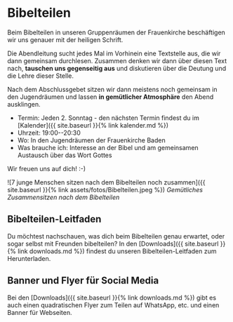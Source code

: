 ---
---
# Bibelteilen
Beim Bibelteilen in unseren Gruppenräumen der Frauenkirche beschäftigen wir uns genauer mit der heiligen Schrift.

Die Abendleitung sucht jedes Mal im Vorhinein eine Textstelle aus, die wir dann gemeinsam durchlesen. Zusammen denken wir dann über diesen Text nach, **tauschen uns gegenseitig aus** und diskutieren über die Deutung und die Lehre dieser Stelle.

Nach dem Abschlussgebet sitzen wir dann meistens noch gemeinsam in den Jugendräumen und lassen **in gemütlicher Atmosphäre** den Abend ausklingen.

* Termin: Jeden 2. Sonntag - den nächsten Termin findest du im [Kalender]({{ site.baseurl }}{% link kalender.md %})
* Uhrzeit: 19:00--20:30
* Wo: In den Jugendräumen der Frauenkirche Baden
* Was brauche ich: Interesse an der Bibel und am gemeinsamen Austausch über das Wort Gottes

Wir freuen uns auf dich! :-)

![7 junge Menschen sitzen nach dem Bibelteilen noch zusammen]({{ site.baseurl }}{% link assets/fotos/Bibelteilen.jpeg %})
_Gemütliches Zusammensitzen nach dem Bibelteilen_

## Bibelteilen-Leitfaden

Du möchtest nachschauen, was dich beim Bibelteilen genau erwartet, oder sogar selbst mit Freunden bibelteilen? In den [Downloads]({{ site.baseurl }}{% link downloads.md %}) findest du unseren Bibelteilen-Leitfaden zum Herunterladen.

## Banner und Flyer für Social Media

Bei den [Downloads]({{ site.baseurl }}{% link downloads.md %}) gibt es auch einen quadratischen Flyer zum Teilen auf WhatsApp, etc. und einen Banner für Webseiten.
